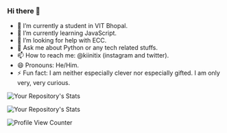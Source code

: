 ### Hi there 👋

- 🔭 I’m currently a student in VIT Bhopal.
- 🌱 I’m currently learning JavaScript.
- 🤔 I’m looking for help with ECC.
- 💬 Ask me about Python or any tech related stuffs.
- 📫 How to reach me: @kiinitix (instagram and twitter).
- 😄 Pronouns: He/Him.
- ⚡ Fun fact: I am neither especially clever nor especially gifted. I am only very, very curious.


![Your Repository's Stats](https://github-readme-stats.vercel.app/api/top-langs/?username=Kiinitix&theme=blue-green)

![Your Repository's Stats](https://github-readme-stats.vercel.app/api?username=Kiinitix&show_icons=true)

![Profile View Counter](https://komarev.com/ghpvc/?username=Kiinitix)
